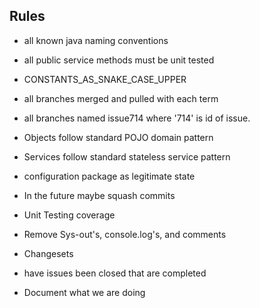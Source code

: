 ## Rules

- all known java naming conventions
- all public service methods must be unit tested
- CONSTANTS_AS_SNAKE_CASE_UPPER
- all branches merged and pulled with each term
- all branches named issue714 where '714' is id of issue.
- Objects follow standard POJO domain pattern
- Services follow standard stateless service pattern
- configuration package as legitimate state

- In the future maybe squash commits
- Unit Testing coverage
- Remove Sys-out's, console.log's, and comments
- Changesets 
- have issues been closed that are completed
- Document what we are doing